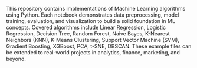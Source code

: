 This repository contains implementations of Machine Learning algorithms using Python. Each notebook demonstrates data preprocessing, model training, evaluation, and visualization to build a solid foundation in ML concepts. Covered algorithms include Linear Regression, Logistic Regression, Decision Tree, Random Forest, Naive Bayes, K-Nearest Neighbors (KNN), K-Means Clustering, Support Vector Machine (SVM), Gradient Boosting, XGBoost, PCA, t-SNE, DBSCAN. These example files can be extended to real-world projects in analytics, finance, marketing, and beyond. 
